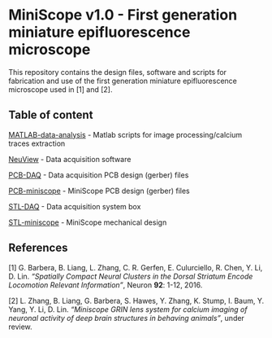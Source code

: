 # MiniScope v1.0 - First generation miniature epifluorescence microscope

This repository contains the design files, software and scripts for fabrication and use of the first generation miniature epifluorescence microscope used in [1] and [2].

## Table of content

[MATLAB-data-analysis](./MATLAB-data-analysis/) - Matlab scripts for image processing/calcium traces extraction

[NeuView](./NeuView/) - Data acquisition software

[PCB-DAQ](./PCB-DAQ/) - Data acquisition PCB design (gerber) files

[PCB-miniscope](./PCB-miniscope/) - MiniScope PCB design (gerber) files

[STL-DAQ](./PCB-miniscope/) - Data acquisition system box

[STL-miniscope](./STL-miniscope/) - MiniScope mechanical design



## References

[1] G. Barbera, B. Liang, L. Zhang, C. R. Gerfen, E. Culurciello, R. Chen, Y. Li, D. Lin. *“Spatially Compact Neural Clusters in the Dorsal Striatum Encode Locomotion Relevant Information”*, Neuron **92**: 1-12, 2016.

[2] L. Zhang, B. Liang, G. Barbera, S. Hawes, Y. Zhang, K. Stump, I. Baum, Y. Yang, Y. Li, D. Lin. *“Miniscope GRIN lens system for calcium imaging of neuronal activity of deep brain structures in behaving animals”*, under review.
